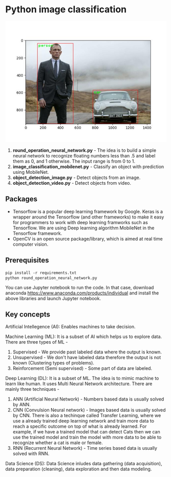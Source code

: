 # Python image classification

<img src="images/output.jpg" />

1. **round_operation_neural_network.py** - The idea is to build a simple neural network to recognize floating numbers less than .5 and label them as 0, and 1 otherwise. The input range is from 0 to 1.
2. **image_classification_mobilenet.py** - Classify an object with prediction using MobileNet.
3. **object_detection_image.py** - Detect objects from an image.
4. **object_detection_video.py** - Detect objects from video.

## Packages 
* Tensorflow is a popular deep learning framework by Google. Keras is a wrapper around the Tensorflow (and other frameworks) to make it easy for programmers to work with deep learning framworks such as Tensorflow. We are using Deep learning algorithm MobileNet in the Tensorflow framework.
* OpenCV is an open source package/library, which is aimed at real time computer vision.

## Prerequisites

``` 
pip install -r requirements.txt 
python round_operation_neural_network.py 
```

You can use Jupyter notebook to run the code. In that case, download anaconda https://www.anaconda.com/products/individual and install the above libraries and launch Jupyter notebook.

## Key concepts
Artificial Intellegence (AI): Enables machines to take decision.

Machine Learning (ML): It is a subset of AI which helps us to explore data. There are three types of ML - 
   1. Supervised - We provide past labeled data where the output is known.
   2. Unsupervised - We don't have labeled data therefore the output is not known (Clustering types of problems).
   3. Reinforcement (Semi supervised) - Some part of data are labeled. 

Deep Learning (DL): It is a subset of ML. The idea is to mimic machine to learn like human. It uses Multi Neural Network architecture. There are mainly three  techniques - 
   1. ANN (Artificial Neural Network) - Numbers based data is usually solved by ANN.
   2. CNN (Convulsion Neural network) - Images based data is usually solved by CNN. There is also a techinque called Transfer Learning, where we use a already trained deep learning network and train more data to reach a specific outcome on top of what is already learned. For example, if we have a trained model that can detect Cats then we can use the trained model and train the model with more data to be able to recognize whether a cat is male or female.
   3. RNN (Recurrent Neural Network) - Time series based data is usually solved with RNN.

Data Science (DS): Data Science inludes data gathering (data acquisition), data preparation (cleaning), data exploration and then data modeling.

